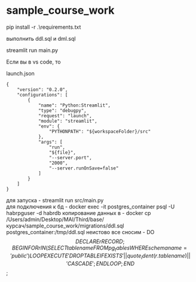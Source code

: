 # sample_course_work

pip install -r .\requirements.txt

выполнить ddl.sql и dml.sql

streamlit run main.py

Если вы в vs code, то

launch.json
```
{
    "version": "0.2.0",
    "configurations": [
        {
            "name": "Python:Streamlit",
            "type": "debugpy",
            "request": "launch",
            "module": "streamlit",
            "env": {
                "PYTHONPATH": "${workspaceFolder}/src"
            },
            "args": [
                "run",
                "${file}",
                "--server.port",
                "2000",
                "--server.runOnSave=false"
            ]
        }
    ]
}
```

для запуска - streamlit run src/main.py  
для подключения к бд - docker exec -it postgres_container psql -U habrpguser -d habrdb
копирование данных в - docker cp /Users/admin/Desktop/MAI/Third/base/курсач/sample_course_work/migrations/ddl.sql postgres_container:/tmp/ddl.sql
неистово все сносим - DO $$ DECLARE
       r RECORD;
   BEGIN
       FOR r IN (SELECT tablename FROM pg_tables WHERE schemaname = 'public') LOOP
           EXECUTE 'DROP TABLE IF EXISTS ' || quote_ident(r.tablename) || ' CASCADE';
       END LOOP;
   END $$;